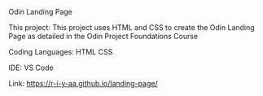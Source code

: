 Odin Landing Page

This project:
This project uses HTML and CSS to create the Odin Landing Page as detailed in the Odin Project Foundations Course

Coding Languages:
HTML 
CSS

IDE:
VS Code

Link:
https://r-i-y-aa.github.io/landing-page/ 

